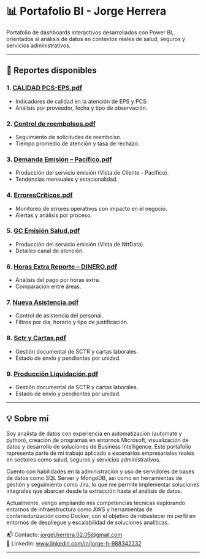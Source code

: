 # 📊 Portafolio BI - Jorge Herrera

Portafolio de dashboards interactivos desarrollados con Power BI, orientados al análisis de datos en contextos reales de salud, seguros y servicios administrativos.

---

## 📁 Reportes disponibles

### 1. [CALIDAD PCS-EPS.pdf](./CALIDAD%20PCS-EPS.pdf)
- Indicadores de calidad en la atención de EPS y PCS.
- Análisis por proveedor, fecha y tipo de observación.

### 2. [Control de reembolsos.pdf](./Control%20de%20reembolsos.pdf)
- Seguimiento de solicitudes de reembolso.
- Tiempo promedio de atención y tasa de rechazo.

### 3. [Demanda Emisión – Pacífico.pdf](./Demanda%20Emisión%20-%20Pacífico.pdf)
-  Producción del servicio emisión (Vista de Cliente - Pacífico).
- Tendencias mensuales y estacionalidad.

### 4. [ErroresCriticos.pdf](./ErroresCriticos.pdf)
- Monitoreo de errores operativos con impacto en el negocio.
- Alertas y análisis por proceso.

### 5. [GC Emisión Salud.pdf](./GC%20Emisi%C3%B3n%20Salud.pdf)
- Producción del servicio emisión (Vista de NttData).
- Detalles canal de atención.

### 6. [Horas Extra Reporte – DINERO.pdf](./Horas%20Extra%20Reporte%20-%20DINERO.pdf)
- Análisis del pago por horas extra.
- Comparación entre áreas.

### 7. [Nueva Asistencia.pdf](./Nueva%20Asistencia.pdf)
- Control de asistencia del personal.
- Filtros por día, horario y tipo de justificación.

### 8. [Sctr y Cartas.pdf](./Sctr%20y%20Cartas-DESKTOP-RKQGCEG.pdf)
- Gestión documental de SCTR y cartas laborales.
- Estado de envío y pendientes por unidad.

### 9. [Producción Liquidación.pdf](./POWER%20BI%20CORL.pdf)
- Gestión documental de SCTR y cartas laborales.
- Estado de envío y pendientes por unidad.

---

## 💡 Sobre mí

Soy analista de datos con experiencia en automatización (automate y python), creación de programas en entornos Microsoft, visualización de datos y desarrollo de soluciones de Business Intelligence. Este portafolio representa parte de mi trabajo aplicado a escenarios empresariales reales en sectores como salud, seguros y servicios administrativos.

Cuento con habilidades en la administración y uso de servidores de bases de datos como SQL Server y MongoDB, así como en herramientas de gestión y seguimiento como Jira, lo que me permite implementar soluciones integrales que abarcan desde la extracción hasta el análisis de datos.

Actualmente, vengo ampliando mis competencias técnicas explorando entornos de infraestructura como AWS y herramientas de contenedorización como Docker, con el objetivo de robustecer mi perfil en entornos de despliegue y escalabilidad de soluciones analíticas.

📬 Contacto: jorgel.herrera.02.05@gmail.com  
🔗 LinkedIn: www.linkedin.com/in/jorge-h-988342232

---
